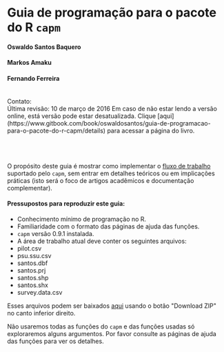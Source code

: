 # Guia de programação para o pacote do R `capm`
#### Oswaldo Santos Baquero
#### Markos Amaku
#### Fernando Ferreira
<br>
Contato: <oswaldosant@gmail.com>
<br>
Última revisão: 10 de março de 2016  
Em caso de não estar lendo a versão online, está versão pode estar desatualizada.  
Clique [aqui](https://www.gitbook.com/book/oswaldosantos/guia-de-programacao-para-o-pacote-do-r-capm/details) para acessar a página do livro.
<br><br><br><br>

O propósito deste guia é mostrar como implementar o [fluxo de trabalho](http://oswaldosantos.github.io/capm) suportado pelo `capm`, sem entrar em detalhes teóricos ou em implicações práticas (isto será o foco de artigos acadêmicos e documentação complementar).  
 
#### Pressupostos para reproduzir este guia:

* Conhecimento mínimo de programação no R.
* Familiaridade com o formato das páginas de ajuda das funções.
* `capm` versão 0.9.1 instalada.
* A área de trabalho atual deve conter os seguintes arquivos: 
 * pilot.csv
 * psu.ssu.csv
 * santos.dbf
 * santos.prj
 * santos.shp
 * santos.shx
 * survey.data.csv

Esses arquivos podem ser baixados [aqui](https://github.com/oswaldosantos/programming-guide-for-the-capm-r-package) usando o botão "Download ZIP" no canto inferior direito.  

Não usaremos todas as funções do `capm` e das funções usadas só exploraremos alguns argumentos. Por favor consulte as páginas de ajuda das funções para ver os detalhes.